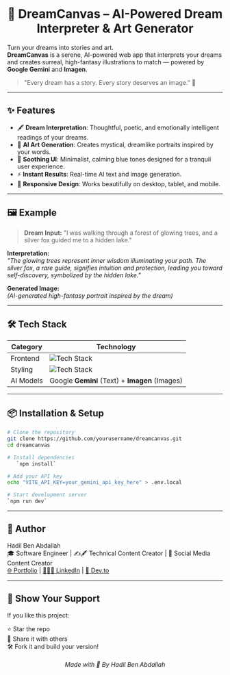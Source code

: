 <h1 align="center">🌌 DreamCanvas – AI-Powered Dream Interpreter & Art Generator</h1>

Turn your dreams into stories and art.  
**DreamCanvas** is a serene, AI-powered web app that interprets your dreams and creates surreal, high-fantasy illustrations to match — powered by **Google Gemini** and **Imagen**.
> "Every dream has a story. Every story deserves an image." 🌙

<!-- ![DreamCanvas Preview](./preview.png)  -->

---

## ✨ Features

- 🖋 **Dream Interpretation**: Thoughtful, poetic, and emotionally intelligent readings of your dreams.
- 🎨 **AI Art Generation**: Creates mystical, dreamlike portraits inspired by your words.
- 🌊 **Soothing UI**: Minimalist, calming blue tones designed for a tranquil user experience.
- ⚡ **Instant Results**: Real-time AI text and image generation.
- 📱 **Responsive Design**: Works beautifully on desktop, tablet, and mobile.

---

## 🖼 Example

> **Dream Input:** "I was walking through a forest of glowing trees, and a silver fox guided me to a hidden lake."

**Interpretation:**  
*"The glowing trees represent inner wisdom illuminating your path. The silver fox, a rare guide, signifies intuition and protection, leading you toward self-discovery, symbolized by the hidden lake."*

**Generated Image:**  
*(AI-generated high-fantasy portrait inspired by the dream)*

---

## 🛠 Tech Stack

| Category   | Technology               |
| ---------- | ------------------------ |
| Frontend   | ![Tech Stack](https://skillicons.dev/icons?i=react,typescript,vite) |
| Styling | ![Tech Stack](https://skillicons.dev/icons?i=tailwind) |
| AI Models      | Google **Gemini** (Text) + **Imagen** (Images) |

---

## 📦 Installation & Setup

```bash
# Clone the repository
git clone https://github.com/yourusername/dreamcanvas.git
cd dreamcanvas

# Install dependencies
   `npm install`

# Add your API key
echo "VITE_API_KEY=your_gemini_api_key_here" > .env.local

# Start development server
`npm run dev`
```

---

## 👤 Author

Hadil Ben Abdallah  
🎓 Software Engineer | ✍🖋 Technical Content Creator | 📱 Social Media Content Creator  
[🌐 Portfolio](https://hadilbenabdallah.vercel.app/) | [👩🏻‍💼 LinkedIn](https://www.linkedin.com/in/hadil-ben-abdallah/) | [📝 Dev.to](https://dev.to/hadil)

---

## 🌟 Show Your Support

If you like this project:

⭐️ Star the repo  
🔁 Share it with others  
🛠️ Fork it and build your version!

<h6 align="center">Made with 💙 By Hadil Ben Abdallah</h6>
